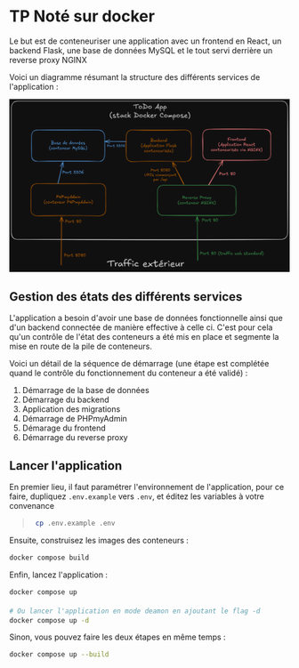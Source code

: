 # TP Noté sur docker

Le but est de conteneuriser une application avec un frontend en React, un backend Flask, une base de données MySQL et le tout servi derrière un reverse proxy NGINX

Voici un diagramme résumant la structure des différents services de l'application :

![diagramme de la stack de l'application](https://github.com/Kaboufl/tp-note-docker/blob/main/docs/diagramme.png)

## Gestion des états des différents services

L'application a besoin d'avoir une base de données fonctionnelle ainsi que d'un backend connectée de manière effective à celle ci. C'est pour cela qu'un contrôle de l'état des conteneurs a été mis en place et segmente la mise en route de la pile de conteneurs.

Voici un détail de la séquence de démarrage (une étape est complétée quand le contrôle du fonctionnement du conteneur a été validé) :
1. Démarrage de la base de données
2. Démarrage du backend
3. Application des migrations
4. Démarrage de PHPmyAdmin
5. Démarage du frontend
6. Démarrage du reverse proxy

## Lancer l'application

En premier lieu, il faut paramétrer l'environnement de l'application, pour ce faire, dupliquez `.env.example` vers `.env`, et éditez les variables à votre convenance

> ```bash
>  cp .env.example .env 
> ```

Ensuite, construisez les images des conteneurs :

```bash
docker compose build
```

Enfin, lancez l'application :

```bash
docker compose up

# Ou lancer l'application en mode deamon en ajoutant le flag -d
docker compose up -d
```
Sinon, vous pouvez faire les deux étapes en même temps : 

```bash
docker compose up --build
```
